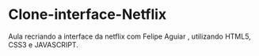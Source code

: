 # Clone-interface-Netflix
Aula recriando a interface da netflix com Felipe Aguiar , utilizando HTML5, CSS3 e JAVASCRIPT.

